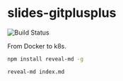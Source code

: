 # slides-gitplusplus

![Build Status](https://gitlab.com/le-garff-yoann/slides-dockerplusplus/badges/master/build.svg)

From Docker to k8s.

```bash
npm install reveal-md -g

reveal-md index.md
```
